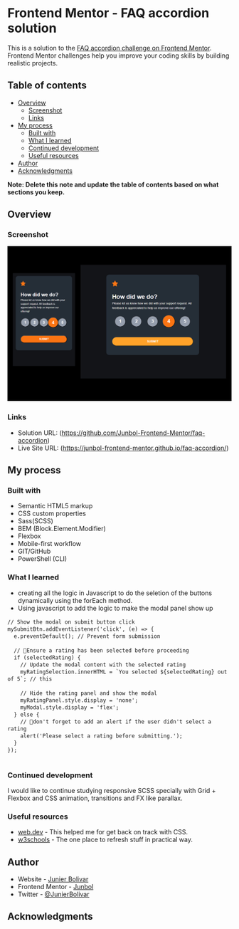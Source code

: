 # Frontend Mentor - FAQ accordion solution

This is a solution to the [FAQ accordion challenge on Frontend Mentor](https://www.frontendmentor.io/challenges/faq-accordion-wyfFdeBwBz). Frontend Mentor challenges help you improve your coding skills by building realistic projects.

## Table of contents

- [Overview](#overview)
  - [Screenshot](#screenshot)
  - [Links](#links)
- [My process](#my-process)
  - [Built with](#built-with)
  - [What I learned](#what-i-learned)
  - [Continued development](#continued-development)
  - [Useful resources](#useful-resources)
- [Author](#author)
- [Acknowledgments](#acknowledgments)

**Note: Delete this note and update the table of contents based on what sections you keep.**

## Overview

### Screenshot

![](./assets/images/screenshot.jpg)

### Links

- Solution URL: (https://github.com/Junbol-Frontend-Mentor/faq-accordion)
- Live Site URL: (https://junbol-frontend-mentor.github.io/faq-accordion/)

## My process

### Built with

- Semantic HTML5 markup
- CSS custom properties
- Sass(SCSS)
- BEM (Block.Element.Modifier)
- Flexbox
- Mobile-first workflow
- GIT/GitHub
- PowerShell (CLI)

### What I learned

- creating all the logic in Javascript to do the seletion of the buttons dynamically using the forEach method.
- Using javascript to add the logic to make the modal panel show up

```
// Show the modal on submit button click
mySubmitBtn.addEventListener('click', (e) => {
  e.preventDefault(); // Prevent form submission

  // 🚩Ensure a rating has been selected before proceeding
  if (selectedRating) {
    // Update the modal content with the selected rating
    myRatingSelection.innerHTML = `You selected ${selectedRating} out of 5`; // this

    // Hide the rating panel and show the modal
    myRatingPanel.style.display = 'none';
    myModal.style.display = 'flex';
  } else {
    // 🚩don't forget to add an alert if the user didn't select a rating
    alert('Please select a rating before submitting.');
  }
});


```

### Continued development

I would like to continue studying responsive SCSS specially with Grid + Flexbox and CSS animation, transitions and FX like parallax.

### Useful resources

- [web.dev](https://web.dev/learn/css) - This helped me for get back on track with CSS.
- [w3schools](https://www.w3schools.com/css/default.asp) - The one place to refresh stuff in practical way.

## Author

- Website - [Junier Bolivar](https://www.bolivarcreativedesign.com)
- Frontend Mentor - [Junbol](https://www.frontendmentor.io/profile/Junbol)
- Twitter - [@JunierBolivar](https://www.twitter.com/@JunierBolivar)

## Acknowledgments
